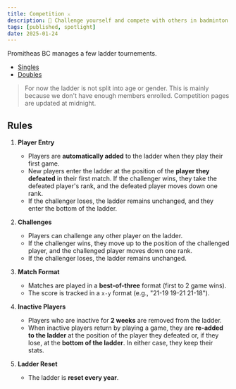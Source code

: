 ```yaml
---
title: Competition ⚔️
description: 🤺 Challenge yourself and compete with others in badminton while tracking your progress in real time.
tags: [published, spotlight]
date: 2025-01-24
---
```


Promitheas BC manages a few ladder tournements.

- [Singles](./singles)
- [Doubles](./doubles)

> For now the ladder is not split into age or gender. This is mainly because we don't have enough members enrolled.
> Competition pages are updated at midnight.

## Rules

1. **Player Entry**
   - Players are **automatically added** to the ladder when they play their first game.
   - New players enter the ladder at the position of the **player they defeated** in their first match. If the challenger wins, they take the defeated player's rank, and the defeated player moves down one rank.
   - If the challenger loses, the ladder remains unchanged, and they enter the bottom of the ladder.

2. **Challenges**
   - Players can challenge any other player on the ladder.
   - If the challenger wins, they move up to the position of the challenged player, and the challenged player moves down one rank.
   - If the challenger loses, the ladder remains unchanged.

3. **Match Format**
   - Matches are played in a **best-of-three** format (first to 2 game wins).
   - The score is tracked in a `x-y` format (e.g., "21-19 19-21 21-18").

4. **Inactive Players**
   - Players who are inactive for **2 weeks** are removed from the ladder.  
   - When inactive players return by playing a game, they are **re-added to the ladder** at the position of the player they defeated or, if they lose, at the **bottom of the ladder**. In either case, they keep their stats.

5. **Ladder Reset**
   - The ladder is **reset every year**.

